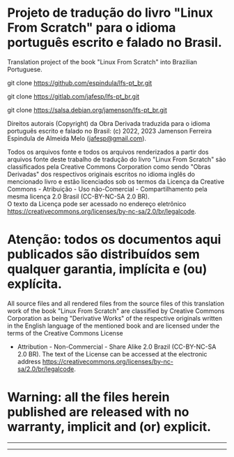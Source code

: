 # Projeto de tradução do livro "Linux From Scratch" para o idioma português escrito e falado no Brasil.

Translation project of the book "Linux From Scratch" into Brazilian Portuguese.

git clone https://github.com/espindula/lfs-pt_br.git

git clone https://gitlab.com/jafesp/lfs-pt_br.git

git clone https://salsa.debian.org/jamenson/lfs-pt_br.git


Direitos autorais (Copyright) da Obra Derivada traduzida para o idioma 
português escrito e falado no Brasil: (c) 2022, 2023 Jamenson Ferreira 
Espindula de Almeida Melo (<jafesp@gmail.com>).

  Todos os arquivos fonte e todos os arquivos renderizados a partir dos 
  arquivos fonte deste trabalho de tradução do livro "Linux From 
  Scratch" são classificados pela Creative Commons Corporation como 
  sendo "Obras Derivadas" dos respectivos originais escritos no idioma 
  inglês do mencionado livro e estão licenciados sob os termos da 
  Licença da Creative Commons - Atribuição - Uso não-Comercial - 
  Compartilhamento pela mesma licença 2.0 Brasil (CC-BY-NC-SA 2.0 BR).  
  O texto da Licença pode ser acessado no endereço eletrônico 
  <https://creativecommons.org/licenses/by-nc-sa/2.0/br/legalcode>.
  
# Atenção: todos os documentos aqui publicados são distribuídos sem qualquer garantia, implícita e (ou) explícita.


  All source files and all rendered files from the source files of this 
  translation work of the book "Linux From Scratch" are classified by 
  Creative Commons Corporation as being "Derivative Works" of the 
  respective originals written in the English language of the mentioned 
  book and are licensed under the terms of the Creative Commons License 
  - Attribution - Non-Commercial - Share Alike 2.0 Brazil (CC-BY-NC-SA 
  2.0 BR). The text of the License can be accessed at the electronic 
  address 
  <https://creativecommons.org/licenses/by-nc-sa/2.0/br/legalcode>.

# Warning: all the files herein published are released with no warranty, implicit and (or) explicit.

************************************************************************
************************************************************************
								       
